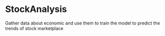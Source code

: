 # StockAnalysis
Gather data about economic and use them to train the model to predict the trends of stock marketplace

